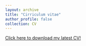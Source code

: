 ```yaml
---
layout: archive
title: "Cirriculum vitae"
author_profile: false
collection: CV
---
```


[Click here to download my latest CV!](https://zorian15.github.io/markdown-cv/)
